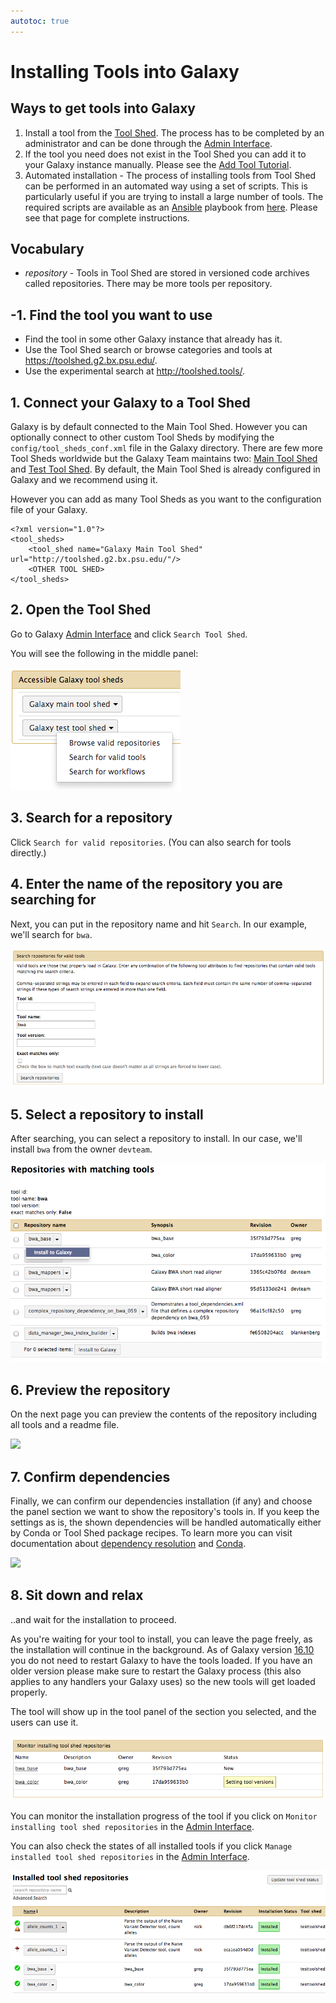 ```yaml
---
autotoc: true
---
```


# Installing Tools into Galaxy

## Ways to get tools into Galaxy

1. Install a tool from the [Tool Shed](/src/toolshed/index.md). The process has to be completed by an administrator and can be done through the [Admin Interface](/src/admin/Interface/index.md).
1. If the tool you need does not exist in the Tool Shed you can add it to your Galaxy instance manually. Please see the [Add Tool Tutorial](/src/admin/tools/add-tool-tutorial/index.md).
1. Automated installation - The process of installing tools from Tool Shed can be performed in an automated way using a set of scripts. This is particularly useful if you are trying to install a large number of tools. The required scripts are available as an [Ansible](http://www.ansible.com/home) playbook from [here](https://github.com/afgane/galaxy-tools-playbook). Please see that page for complete instructions.

## Vocabulary

* *repository* - Tools in Tool Shed are stored in versioned code archives called repositories. There may be more tools per repository.


## -1. Find the tool you want to use

* Find the tool in some other Galaxy instance that already has it.
* Use the Tool Shed search or browse categories and tools at https://toolshed.g2.bx.psu.edu/.
* Use the experimental search at http://toolshed.tools/.

## 1. Connect your Galaxy to a Tool Shed

Galaxy is by default connected to the Main Tool Shed. However you can optionally connect to other custom Tool Sheds by modifying the `config/tool_sheds_conf.xml` file in the Galaxy directory. There are few more Tool Sheds worldwide but the Galaxy Team maintains two: [Main Tool Shed](http://toolshed.g2.bx.psu.edu/) and [Test Tool Shed](http://testtoolshed.g2.bx.psu.edu/). By default, the Main Tool Shed is already configured in Galaxy and we recommend using it.

However you can add as many Tool Sheds as you want to the configuration file of your Galaxy.

```
<?xml version="1.0"?>
<tool_sheds>
    <tool_shed name="Galaxy Main Tool Shed" url="http://toolshed.g2.bx.psu.edu/"/>
    <OTHER TOOL SHED>
</tool_sheds>
```

## 2. Open the Tool Shed

Go to Galaxy [Admin Interface](/src/admin/Interface/index.md) and click `Search Tool Shed`.

You will see the following in the middle panel:

![](/src/admin/tools/add-tool-from-toolshed-tutorial/connected_toolsheds.png)

## 3. Search for a repository

Click `Search for valid repositories`. (You can also search for tools directly.)

## 4. Enter the name of the repository you are searching for

Next, you can put in the repository name and hit `Search`.  In our example, we'll search for `bwa`.

![](/src/admin/tools/add-tool-from-toolshed-tutorial/search_valid_tools.png)

## 5. Select a repository to install

After searching, you can select a repository to install.  In our case, we'll install `bwa` from the owner `devteam`.

![](/src/admin/tools/add-tool-from-toolshed-tutorial/install_bwa.png)

## 6. Preview the repository

On the next page you can preview the contents of the repository including all tools and a readme file.

![](/src/admin/tools/add-tool-from-toolshed-tutorial/repository_install_preview.png)

## 7. Confirm dependencies

Finally, we can confirm our dependencies installation (if any) and choose the panel section we want to show the repository's tools in. If you keep the settings as is, the shown dependencies will be handled automatically either by Conda or Tool Shed package recipes. To learn more you can visit documentation about [dependency resolution](https://docs.galaxyproject.org/en/master/admin/dependency_resolvers.html) and [Conda](https://docs.galaxyproject.org/en/master/admin/conda_faq.html).

![](/src/admin/tools/add-tool-from-toolshed-tutorial/bwa_conda_details.png)

## 8. Sit down and relax

..and wait for the installation to proceed.

As you're waiting for your tool to install, you can leave the page freely, as the installation will continue in the background. As of Galaxy version [16.10](https://docs.galaxyproject.org/en/master/releases/16.10_announce.html) you do not need to restart Galaxy to have the tools loaded. If you have an older version please make sure to restart the Galaxy process (this also applies to any handlers your Galaxy uses) so the new tools will get loaded properly.

The tool will show up in the tool panel of the section you selected, and the users can use it.

![](/src/admin/tools/add-tool-from-toolshed-tutorial/tool_installation.png)

You can monitor the installation progress of the tool if you click on `Monitor installing tool shed repositories` in the [Admin Interface](/src/admin/Interface/index.md).

You can also check the states of all installed tools if you click `Manage installed tool shed repositories` in the [Admin Interface](/src/admin/Interface/index.md).

![](/src/admin/tools/add-tool-from-toolshed-tutorial/repo_status.png)
